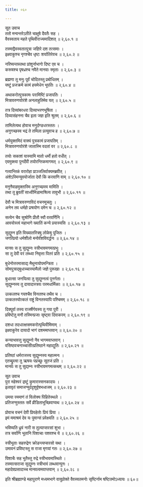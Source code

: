 ```yaml
---
title: ०६०

---
```

सूत उवाच  
ततो मन्वन्तरेऽतीते चाक्षुषे दैवतैः सह ।  
वैवस्वताय महते पृथिवीराज्यमादिशत् ॥ २,६०.१ ॥  
  
तस्माद्वैवस्वतात्पुत्रा जज्ञिरे दश तत्समाः ।  
इक्ष्वाकुश्च नृगश्चैव धृष्टः शर्यातिरेवच ॥ २,६०.२ ॥  
  
नरिष्यन्तस्तथा प्रांशुर्नाभागो दिष्ट एव च ।  
करूषश्च पृषध्रश्च नवैते मानवाः स्मृताः ॥ २,६०.३ ॥  
  
ब्रह्मणा तु मनुः पूर्वं चोदितस्तु प्रबोधितम् ।  
यष्टुं प्रजक्रमे कामं हयमेधेन भूपतिः ॥ २,६०.४ ॥  
  
अथाकरोत्पुत्रकामः परामिष्टिं प्रजापतिः ।  
मित्रावरुणयोरंशे अनलाहुतिमेव यत् ॥ २,६०.५ ॥  
  
तत्र दिव्यांबरधरा दिव्याभरणभूषिता ।  
दिव्यासंहनना चैव इला जज्ञ इति श्रुतम् ॥ २,६०.६ ॥  
  
तामिलेत्यथ होवाच मनुर्दण्डधरस्ततः ।  
अनुगच्छस्व भद्रं ते तमिला प्रत्युवाच ह ॥ २,६०.७ ॥  
  
धर्मयुक्तमिदं वाक्यं पुत्रकामं प्रजापतिम् ।  
मित्रावरुणयोरंशे जातास्मि वदतां वर ॥ २,६०.८ ॥  
  
तयोः सकाशं यास्यामि मातो धर्मो हतो वधीत् ।  
एवमुक्त्वा पुनर्देवी तयोरन्तिकमागमत् ॥ २,६०.९ ॥  
  
गत्वान्तिकं वरारोहा प्राञ्जलिर्वाक्यमब्रवीत् ।  
अंशेऽस्मिन्युवयोर्जाता देवौ किं करवाणि वाम् ॥ २,६०.१० ॥  
  
मनुनैवाहमुक्तास्मि अनुगच्छस्व मामिति ।  
तथा तु ब्रुवतीं साध्वीमिडामाश्रित्य तावुभौ ॥ २,६०.११ ॥  
  
देवौ च मित्रावरुणाविदं वचनमूचतुः ।  
अनेन तव धर्मज्ञे प्रश्रयोण दमेन च ॥ २,६०.१२ ॥  
  
सत्येन चैव सुश्रोणि प्रीतौ स्वौ वरवर्णिनि ।  
आवयोस्त्वं महाभागे ख्यातिं कन्ये प्रयास्यसि ॥ २,६०.१३ ॥  
  
सुद्युम्न इति विख्यातस्त्रिषु लोकेषु पूजितः ।  
जगत्प्रियो धर्मशीलो मनोर्वंशविवर्द्धनः ॥ २,६०.१४ ॥  
  
मानवः स तु सुद्युम्नः स्त्रीभावमगमत्प्रभुः ।  
सा तु देवी वरं लब्ध्वा निवृत्ता पितरं प्रति ॥ २,६०.१५ ॥  
  
बुधेनोत्तरमासाद्य मैथुनायोपमन्त्रिता ।  
सोमपुत्राद्बुधाच्चास्यामैलो जज्ञे पुरूखाः ॥ २,६०.१६ ॥  
  
बुधात्सा जनयित्वा तु सुद्युम्नत्वं पुनर्गताः ।  
सुद्युम्नस्य तु दायादास्त्रयः परमधार्मिकाः ॥ २,६०.१७ ॥  
  
उत्कलश्च गयश्चैव विनतश्च तथैव च ।  
उत्कलस्योत्कलं राष्ट्रं विनतस्यापि पश्चिमम् ॥ २,६०.१८ ॥  
  
दिक्पूर्वा तस्य राजर्षेर्गयस्य तु गया पुरी ।  
प्रविष्टेतु मनौ तस्मिन्प्रजाः सृष्ट्वा दिवाकरम् ॥ २,६०.१९ ॥  
  
दशधा तदधात्क्षत्त्रमकरोत्पृथिवीमिमाम् ।  
इक्ष्वाकुरेव दायादो भागं दशममाप्तवान् ॥ २,६०.२० ॥  
  
कन्याभावत्तु सुद्युम्नो नैव भागमवाप्तवान् ।  
वसिष्ठवचनाच्चासीत्प्रतिष्ठाने महाद्युतिः ॥ २,६०.२१ ॥  
  
प्रतिष्ठां धर्मराजस्य सुद्युम्नस्य महात्मनः ।  
एतच्छ्रुत्वा तु ऋषयः पप्रच्छुः सूतजं प्रति ।  
मानवः स तु सुद्यम्नः स्त्रीभावमगमत्कथम् ॥ २,६०.२२ ॥  
  
सूत उवाच  
पुरा महेश्वरं द्रष्टुं कुमारास्सनकादयः ।  
इलावृतं समाजग्मुर्ददृशुर्वृषभध्वजम् ॥ २,६०.२३ ॥  
  
उमया रममाणं तं विलोक्य पिहितेस्थले ।  
प्रतिजग्मुस्ततः सर्वे व्रीडिताभूच्छिवाप्यथ ॥ २,६०.२४ ॥  
  
प्रोवाच वचनं देवी प्रियहेतोः प्रियं प्रिया ।  
इमं ममाश्रमं देव यः पुमान्सं प्रवेक्ष्यति ॥ २,६०.२५ ॥  
  
भविष्यति ध्रुवं नारी स तुल्याप्सरसां शुभा ।  
तत्र सर्वाणि भूतानि पिशाचाः पशवश्च ये ॥ २,६०.२६ ॥  
  
स्त्रीभूताः सहरुद्रेण क्रोडन्त्यप्सरसो यथा ।  
उमावनं प्रविष्टस्तु स राजा मृगयां गतः ॥ २,६०.२७ ॥  
  
पिशाचैः सह भूतैस्तु रुद्रे स्त्रीभावमास्थिते ।  
तस्मात्सराजा सुद्युम्नः स्त्रीभावं लब्धवान्पुनः ।  
महादेवप्रसादाच्च मानवत्वमवाप्तवान् ॥ २,६०.२८ ॥  
  
इति श्रीब्रह्माण्डे महापुराणे मध्यमभागे वायुप्रोक्ते वैवस्वतमनोः सृष्टिर्नाम षष्टितमोऽध्यायः ॥ ६०॥  
                                              